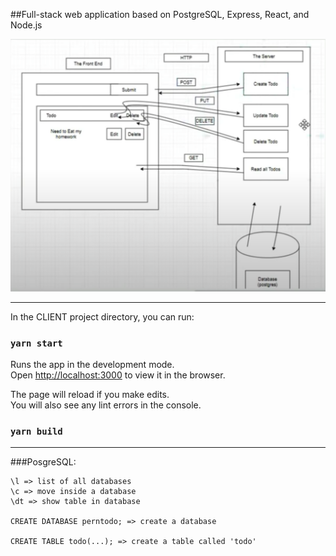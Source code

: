 ##Full-stack web application based on PostgreSQL, Express, React, and Node.js

![project diagram](pern-todo-app-diagram.png)

---

In the CLIENT project directory, you can run:

### `yarn start`

Runs the app in the development mode.<br />
Open [http://localhost:3000](http://localhost:3000) to view it in the browser.

The page will reload if you make edits.<br />
You will also see any lint errors in the console.

### `yarn build`


---
###PosgreSQL:
```
\l => list of all databases
\c => move inside a database
\dt => show table in database

CREATE DATABASE perntodo; => create a database

CREATE TABLE todo(...); => create a table called 'todo'
```
